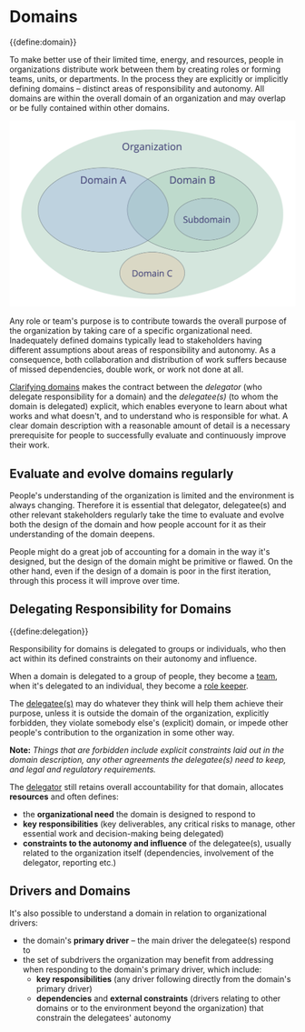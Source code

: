 # Domains

{{define:domain}}

To make better use of their limited time, energy, and resources, people in organizations distribute work between them by creating roles or forming teams, units, or departments. In the process they are explicitly or implicitly defining domains – distinct areas of responsibility and autonomy. All domains are within the overall domain of an organization and may overlap or be fully contained within other domains.

![Domains may overlap or be fully contained within other domains](img/driver-domain/domains-in-organizations.png)

Any role or team's purpose is to contribute towards the overall purpose of the organization by taking care of a specific organizational need. Inadequately defined domains typically lead to stakeholders having different assumptions about areas of responsibility and autonomy. As a consequence, both collaboration and distribution of work suffers because of missed dependencies, double work, or work not done at all.

[Clarifying domains](section:clarify-and-develop-domains) makes the contract between the _delegator_ (who delegate responsibility for a domain) and the _delegatee(s)_ (to whom the domain is delegated) explicit, which enables everyone to learn about what works and what doesn't, and to understand who is responsible for what. A clear domain description with a reasonable amount of detail is a necessary prerequisite for people to successfully evaluate and continuously improve their work.


## Evaluate and evolve domains regularly

People's understanding of the organization is limited and the environment is always changing. Therefore it is essential that delegator, delegatee(s) and other relevant stakeholders regularly take the time to evaluate and evolve both the design of the domain and how people account for it as their understanding of the domain deepens. 

People might do a great job of accounting for a domain in the way it's designed, but the design of the domain might be primitive or flawed. On the other hand, even if the design of a domain is poor in the first iteration, through this process it will improve over time.


## Delegating Responsibility for Domains

{{define:delegation}}

Responsibility for domains is delegated to groups or individuals, who then act within its defined constraints on their autonomy and influence.

When a domain is delegated to a group of people, they become a [team](glossary:team), when it's delegated to an individual, they become a [role keeper](glossary:role-keeper).

The [delegatee(s)](glossary:delegatee) may do whatever they think will help them achieve their purpose, unless it is outside the domain of the organization, explicitly forbidden, they violate somebody else's (explicit) domain, or impede other people's contribution to the organization in some other way. 

**Note:** _Things that are forbidden include explicit constraints laid out in the domain description, any other agreements the delegatee(s) need to keep, and legal and regulatory requirements._

The [delegator](glossary:delegator) still retains overall accountability for that domain, allocates **resources** and often defines:

-   the **organizational need** the domain is designed to respond to
-   **key responsibilities** (key deliverables, any critical risks to manage, other essential work and decision-making being delegated)
-   **constraints to the autonomy and influence** of the delegatee(s), usually related to the organization itself (dependencies, involvement of the delegator, reporting etc.)


## Drivers and Domains

It's also possible to understand a domain in relation to organizational drivers:

-   the domain's **primary driver** – the main driver the delegatee(s) respond to
-  the set of subdrivers the organization may benefit from addressing when responding to the domain's primary driver, which include:
    -   **key responsibilities** (any driver following directly from the domain's primary driver)
    -  **dependencies** and **external constraints** (drivers relating to other domains or to the environment beyond the organization) that constrain the delegatees' autonomy

